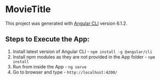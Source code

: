 # MovieTitle

This project was generated with [Angular CLI](https://github.com/angular/angular-cli) version 6.1.2.

## Steps to Execute the App:

1. Install latest version of Angular CLI - `npm install -g @angular/cli`
2. Install npm modules as they are not provided in the App folder - `npm install`
3. Run from inside the App - `ng serve`
4. Go to browser and type - `http://localhost:4200/`
